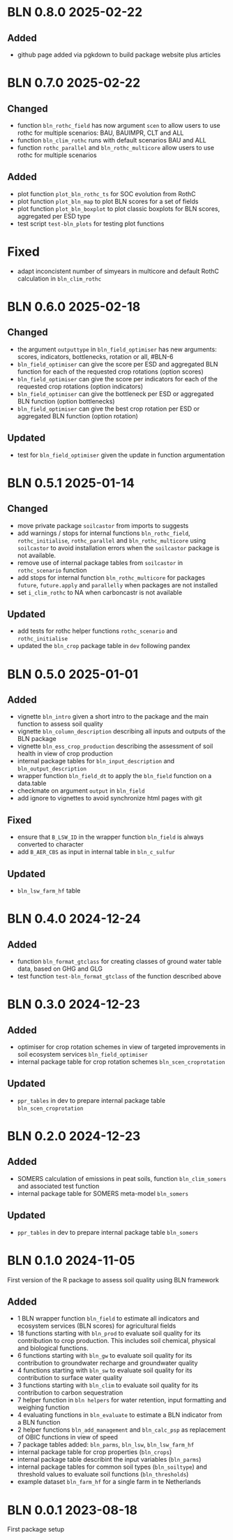 # BLN 0.8.0 2025-02-22

## Added
* github page added via pgkdown to build package website plus articles

# BLN 0.7.0 2025-02-22

## Changed
* function `bln_rothc_field` has now argument `scen` to allow users to use rothc for multiple scenarios: BAU, BAUIMPR, CLT and ALL
* function `bln_clim_rothc` runs with default scenarios BAU and ALL
* function `rothc_parallel` and `bln_rothc_multicore` allow users to use rothc for multiple scenarios

## Added
* plot function `plot_bln_rothc_ts` for SOC evolution from RothC
* plot function `plot_bln_map` to plot BLN scores for a set of fields
* plot function `plot_bln_boxplot` to plot classic boxplots for BLN scores, aggregated per ESD type
* test script `test-bln_plots` for testing plot functions

# Fixed
* adapt inconcistent number of simyears in multicore and default RothC calculation in `bln_clim_rothc` 

# BLN 0.6.0 2025-02-18

## Changed
* the argument `outputtype` in `bln_field_optimiser` has new arguments: scores, indicators, bottlenecks, rotation or all, #BLN-6
* `bln_field_optimiser` can give the score per ESD and aggregated BLN function for each of the requested crop rotations (option scores)
* `bln_field_optimiser` can give the score per indicators for each of the requested crop rotations (option indicators)
* `bln_field_optimiser` can give the bottleneck per ESD or aggregated BLN function (option bottlenecks)
* `bln_field_optimiser` can give the best crop rotation per ESD or aggregated BLN function (option rotation)

## Updated
* test for `bln_field_optimiser` given the update in function argumentation

# BLN 0.5.1 2025-01-14

## Changed
* move private package `soilcastor` from imports to suggests
* add warnings / stops for internal functions `bln_rothc_field`, `rothc_initialise`, `rothc_parallel` and `bln_rothc_multicore` using `soilcastor` to avoid installation errors when the `soilcastor` package is not available.
* remove use of internal package tables from `soilcastor` in `rothc_scenario` function
* add stops for internal function `bln_rothc_multicore` for packages `future`, `future.apply` and `parallelly` when packages are not installed 
* set `i_clim_rothc` to NA when carboncastr is not available

## Updated
* add tests for rothc helper functions `rothc_scenario` and `rothc_initialise`
* updated the `bln_crop` package table in `dev` following pandex

# BLN 0.5.0 2025-01-01

## Added
* vignette `bln_intro` given a short intro to the package and the main function to assess soil quality
* vignette `bln_column_description` describing all inputs and outputs of the BLN package
* vignette `bln_ess_crop_production` describing the assessment of soil health in view of crop production
* internal package tables for `bln_input_description` and `bln_output_description`
* wrapper function `bln_field_dt` to apply the `bln_field` function on a data.table
* checkmate on argument `output` in `bln_field`
* add ignore to vignettes to avoid synchronize html pages with git

## Fixed
* ensure that `B_LSW_ID` in the wrapper function `bln_field` is always converted to character
* add `B_AER_CBS` as input in internal table in `bln_c_sulfur`

## Updated
* `bln_lsw_farm_hf` table 

# BLN 0.4.0 2024-12-24

## Added
* function `bln_format_gtclass` for creating classes of ground water table data, based on GHG and GLG
* test function `test-bln_format_gtclass` of the function described above

# BLN 0.3.0 2024-12-23

## Added
* optimiser for crop rotation schemes in view of targeted improvements in soil ecosystem services `bln_field_optimiser`
* internal package table for crop rotation schemes `bln_scen_croprotation`

## Updated
* `ppr_tables` in dev to prepare internal package table `bln_scen_croprotation`

# BLN 0.2.0 2024-12-23 

## Added
* SOMERS calculation of emissions in peat soils, function `bln_clim_somers` and associated test function
* internal package table for SOMERS meta-model `bln_somers`

## Updated
* `ppr_tables` in dev to prepare internal package table `bln_somers`

# BLN 0.1.0 2024-11-05
First version of the R package to assess soil quality using BLN framework

## Added
* 1 BLN wrapper function `bln_field` to estimate all indicators and ecosystem services (BLN scores) for agricultural fields
* 18 functions starting with `bln_prod` to evaluate soil quality for its contribution to crop production. This includes soil chemical, physical and biological functions.
* 6 functions starting with `bln_gw` to evaluate soil quality for its contribution to groundwater recharge and groundwater quality
* 4 functions starting with `bln_sw` to evaluate soil quality for its contribution to surface water quality
* 3 functions starting with `bln_clim` to evaluate soil quality for its contribution to carbon sequestration
* 7 helper function in `bln helpers` for water retention, input formatting and weighing function
* 4 evaluating functions in `bln_evaluate` to estimate a BLN indicator from a BLN function
* 2 helper functions `bln_add_management` and `bln_calc_psp` as replacement of OBIC functions in view of speed
* 7 package tables added: `bln_parms`, `bln_lsw`,  `bln_lsw_farm_hf`
* internal package table for crop properties (`bln_crops`) 
* internal package table describint the input variables (`bln_parms`)
* internal package tables for common soil types (`bln_soiltype`) and threshold values to evaluate soil functions (`bln_thresholds`)
* example dataset `bln_farm_hf` for a single farm in te Netherlands

# BLN 0.0.1 2023-08-18
First package setup
